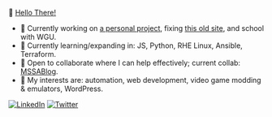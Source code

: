 👋 [Hello There!](https://www.youtube.com/watch?v=rEq1Z0bjdwc)

- 🔭 Currently working on [a personal project](https://github.com/jedington/Canvas-Your-Goals), fixing [this old site](https://arcanicvoid.com), and school with WGU.
- 🌱 Currently learning/expanding in: JS, Python, RHE Linux, Ansible, Terraform.
- :sunrise: Open to collaborate where I can help effectively; current collab: [MSSABlog](https://github.com/mssablog/mssablog.github.io).
- :cookie: My interests are: automation, web development, video game modding & emulators, WordPress.

[![LinkedIn][linkedin-shield]][linkedin-url]
[![Twitter][twitter-shield]][twitter-url]
<!-- [![Twitch][twitch-shield]][twitch-url] -->

[linkedin-shield]: https://img.shields.io/badge/-LinkedIn-black.svg?style=for-the-badge&logo=linkedin&colorB=555
[linkedin-url]: https://www.linkedin.com/in/julian-edington
[twitter-shield]: https://img.shields.io/twitter/follow/arcanicvoid?style=for-the-badge&logo=twitter&colorB=555
[twitter-url]: https://twitter.com/arcanicvoid
[twitch-shield]: https://img.shields.io/twitch/status/arcanicvoid?style=for-the-badge&logo=twitch&colorB=555
[twitch-url]: https://twitch.tv/arcanicvoid
